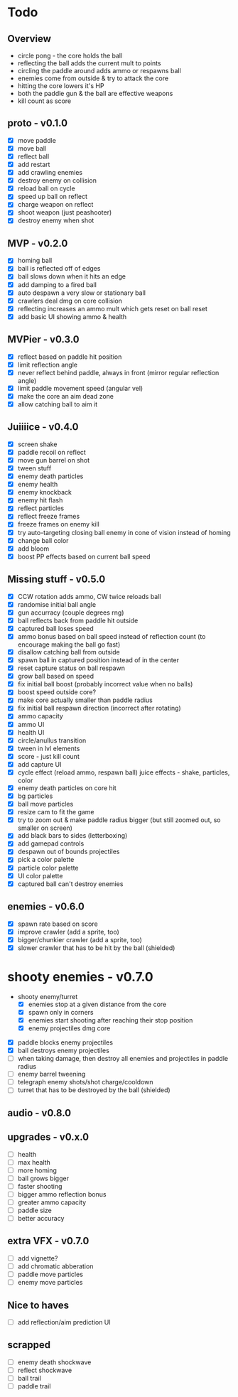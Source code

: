 # Todo

## Overview

- circle pong - the core holds the ball
- reflecting the ball adds the current mult to points
- circling the paddle around adds ammo or respawns ball
- enemies come from outside & try to attack the core
- hitting the core lowers it's HP
- both the paddle gun & the ball are effective weapons
- kill count as score

## proto - v0.1.0

- [x] move paddle
- [x] move ball
- [x] reflect ball
- [x] add restart
- [x] add crawling enemies
- [x] destroy enemy on collision 
- [x] reload ball on cycle
- [x] speed up ball on reflect
- [x] charge weapon on reflect
- [x] shoot weapon (just peashooter)
- [x] destroy enemy when shot

## MVP - v0.2.0
- [x] homing ball
- [x] ball is reflected off of edges
- [x] ball slows down when it hits an edge
- [x] add damping to a fired ball
- [x] auto despawn a very slow or stationary ball
- [x] crawlers deal dmg on core collision
- [x] reflecting increases an ammo mult which gets reset on ball reset
- [x] add basic UI showing ammo & health

## MVPier - v0.3.0

- [x] reflect based on paddle hit position
- [x] limit reflection angle
- [x] never reflect behind paddle, always in front (mirror regular reflection angle)
- [x] limit paddle movement speed (angular vel)
- [x] make the core an aim dead zone
- [x] allow catching ball to aim it

## Juiiiice - v0.4.0

- [x] screen shake
- [x] paddle recoil on reflect
- [x] move gun barrel on shot
- [x] tween stuff
- [x] enemy death particles
- [x] enemy health
- [x] enemy knockback
- [x] enemy hit flash
- [x] reflect particles
- [x] reflect freeze frames
- [x] freeze frames on enemy kill
- [x] try auto-targeting closing ball enemy in cone of vision instead of homing
- [x] change ball color
- [x] add bloom
- [x] boost PP effects based on current ball speed

## Missing stuff - v0.5.0

- [x] CCW rotation adds ammo, CW twice reloads ball
- [x] randomise initial ball angle
- [x] gun accurracy (couple degrees rng)
- [x] ball reflects back from paddle hit outside
- [x] captured ball loses speed
- [x] ammo bonus based on ball speed instead of reflection count (to encourage making the ball go fast)
- [x] disallow catching ball from outside
- [x] spawn ball in captured position instead of in the center
- [x] reset capture status on ball respawn
- [x] grow ball based on speed
- [x] fix initial ball boost (probably incorrect value when no balls)
- [x] boost speed outside core?
- [x] make core actually smaller than paddle radius
- [x] fix initial ball respawn direction (incorrect after rotating)
- [x] ammo capacity
- [x] ammo UI
- [x] health UI
- [x] circle/anullus transition
- [x] tween in lvl elements
- [x] score - just kill count
- [x] add capture UI
- [x] cycle effect (reload ammo, respawn ball) juice effects - shake, particles, color
- [x] enemy death particles on core hit
- [x] bg particles
- [x] ball move particles
- [x] resize cam to fit the game
- [x] try to zoom out & make paddle radius bigger (but still zoomed out, so smaller on screen)
- [x] add black bars to sides (letterboxing)
- [x] add gamepad controls
- [x] despawn out of bounds projectiles
- [x] pick a color palette
- [x] particle color palette
- [x] UI color palette
- [x] captured ball can't destroy enemies

## enemies - v0.6.0

- [x] spawn rate based on score
- [x] improve crawler (add a sprite, too)
- [x] bigger/chunkier crawler (add a sprite, too)
- [x] slower crawler that has to be hit by the ball (shielded)

# shooty enemies - v0.7.0

- shooty enemy/turret
  - [x] enemies stop at a given distance from the core
  - [x] spawn only in corners
  - [x] enemies start shooting after reaching their stop position
  - [x] enemy projectiles dmg core
- [x] paddle blocks enemy projectiles
- [x] ball destroys enemy projectiles
- [ ] when taking damage, then destroy all enemies and projectiles in paddle radius
- [ ] enemy barrel tweening
- [ ] telegraph enemy shots/shot charge/cooldown
- [ ] turret that has to be destroyed by the ball (shielded)

## audio - v0.8.0

## upgrades - v0.x.0

- [ ] health
- [ ] max health
- [ ] more homing
- [ ] ball grows bigger
- [ ] faster shooting
- [ ] bigger ammo reflection bonus
- [ ] greater ammo capacity
- [ ] paddle size
- [ ] better accuracy

## extra VFX - v0.7.0

- [ ] add vignette?
- [ ] add chromatic abberation
- [ ] paddle move particles
- [ ] enemy move particles

## Nice to haves

- [ ] add reflection/aim prediction UI

## scrapped

- [ ] enemy death shockwave
- [ ] reflect shockwave
- [ ] ball trail
- [ ] paddle trail
